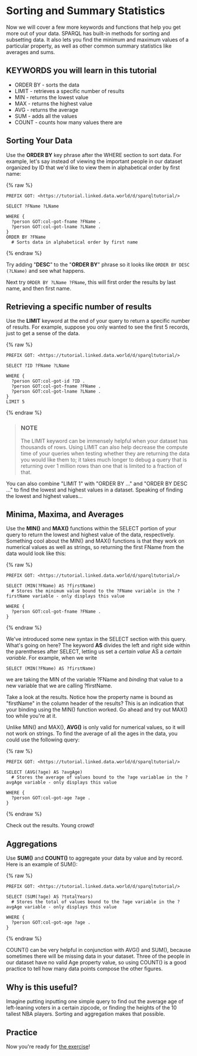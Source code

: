 # Sorting and Summary Statistics
Now we will cover a few more keywords and functions that help you get more out of your data. SPARQL has built-in methods for sorting and subsetting data. It also lets you find the minimum and maximum values of a particular property, as well as other common summary statistics like averages and sums.

## KEYWORDS you will learn in this tutorial

* ORDER BY - sorts the data
* LIMIT - retrieves a specific number of results
* MIN - returns the lowest value
* MAX - returns the highest value
* AVG - returns the average
* SUM - adds all the values
* COUNT - counts how many values there are

## Sorting Your Data
Use the **ORDER BY** key phrase after the WHERE section to sort data. For example, let's say instead of viewing the important people in our dataset organized by ID that we'd like to view them in alphabetical order by first name:

{% raw  %}
~~~~
PREFIX GOT: <https://tutorial.linked.data.world/d/sparqltutorial/>

SELECT ?FName ?LName

WHERE {
  ?person GOT:col-got-fname ?FName .
  ?person GOT:col-got-lname ?LName .
}
ORDER BY ?FName
  # Sorts data in alphabetical order by first name
~~~~
{% endraw  %}

Try adding "**DESC**" to the "**ORDER BY**" phrase so it looks like `ORDER BY DESC (?LName)` and see what happens.

Next try `ORDER BY ?LName ?FName`, this will first order the results by last name, and then first name.

## Retrieving a specific number of results

Use the **LIMIT** keyword at the end of your query to return a specific number of results. For example, suppose you only wanted to see the first 5 records, just to get a sense of the data.

{% raw  %}
~~~~
PREFIX GOT: <https://tutorial.linked.data.world/d/sparqltutorial/>

SELECT ?ID ?FName ?LName

WHERE {
  ?person GOT:col-got-id ?ID .
  ?person GOT:col-got-fname ?FName .
  ?person GOT:col-got-lname ?LName .
}
LIMIT 5
~~~~
{% endraw  %}

> ### NOTE
>
> The LIMIT keyword can be immensely helpful when your dataset has thousands of rows. Using LIMIT can also help decrease the compute time of your queries when testing whether they are returning the data you would like them to; it takes much longer to debug a query that is returning over 1 million rows than one that is limited to a fraction of that.

You can also combine "LIMIT 1" with "ORDER BY ..." and "ORDER BY DESC ..." to find the lowest and highest values in a dataset. Speaking of finding the lowest and highest values...

## Minima, Maxima, and Averages

Use the **MIN()** and **MAX()** functions within the SELECT portion of your query to return the lowest and highest value of the data, respectively. Something cool about the MIN() and MAX() functions is that they work on numerical values as well as strings, so returning the first FName from the data would look like this:

{% raw  %}
~~~~
PREFIX GOT: <https://tutorial.linked.data.world/d/sparqltutorial/>

SELECT (MIN(?FName) AS ?firstName)
  # Stores the minimum value bound to the ?FName variable in the ?firstName variable - only displays this value

WHERE {
  ?person GOT:col-got-fname ?FName .
}
~~~~
{% endraw  %}

We've introduced some new syntax in the SELECT section with this query. What's going on here? The keyword **AS** divides the left and right side within the parentheses after SELECT, letting us set a *certain value* AS a *certain variable*.  For example, when we write

```
SELECT (MIN(?FName) AS ?firstName)
```

we are taking the MIN of the variable ?FName and *binding* that value to a new variable that we are calling ?firstName.

Take a look at the results. Notice how the property name is bound as "firstName" in the column header of the results? This is an indication that your binding using the MIN() function worked. Go ahead and try out MAX() too while you're at it.

Unlike MIN() and MAX(), **AVG()** is only valid for numerical values, so it will not work on strings. To find the average of all the ages in the data, you could use the following query:

{% raw  %}
~~~~
PREFIX GOT: <https://tutorial.linked.data.world/d/sparqltutorial/>

SELECT (AVG(?age) AS ?avgAge)
  # Stores the average of values bound to the ?age variablae in the ?avgAge variable - only displays this value

WHERE {
  ?person GOT:col-got-age ?age .
}
~~~~
{% endraw  %}

Check out the results. Young crowd!

## Aggregations
Use **SUM()** and **COUNT()** to aggregate your data by value and by record. Here is an example of SUM():

{% raw  %}
~~~~
PREFIX GOT: <https://tutorial.linked.data.world/d/sparqltutorial/>

SELECT (SUM(?age) AS ?totalYears)
  # Stores the total of values bound to the ?age variable in the ?avgAge variable - only displays this value

WHERE {
  ?person GOT:col-got-age ?age .
}
~~~~
{% endraw  %}

COUNT() can be very helpful in conjunction with AVG() and SUM(), because sometimes there will be missing data in your dataset. Three of the people in our dataset have no valid Age property value, so using COUNT() is a good practice to tell how many data points compose the other figures.

## Why is this useful?

Imagine putting inputting one simple query to find out the average age of left-leaning voters in a certain zipcode, or finding the heights of the 10 tallest NBA players. Sorting and aggregation makes that possible.

## Practice
Now you're ready for [the exercise](./exercise_SASS.md)!
